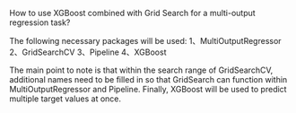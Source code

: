 How to use XGBoost combined with Grid Search for a multi-output regression task?

The following necessary packages will be used:
1、MultiOutputRegressor
2、GridSearchCV
3、Pipeline
4、XGBoost

The main point to note is that within the search range of GridSearchCV, 
additional names need to be filled in so that GridSearch can function within MultiOutputRegressor and Pipeline. 
Finally, XGBoost will be used to predict multiple target values at once.
